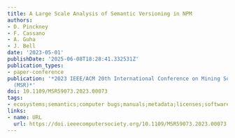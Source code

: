 ```yaml
---
title: A Large Scale Analysis of Semantic Versioning in NPM
authors:
- D. Pinckney
- F. Cassano
- A. Guha
- J. Bell
date: '2023-05-01'
publishDate: '2025-06-08T18:28:41.332531Z'
publication_types:
- paper-conference
publication: '*2023 IEEE/ACM 20th International Conference on Mining Software Repositories
  (MSR)*'
doi: 10.1109/MSR59073.2023.00073
tags:
- ecosystems;semantics;computer bugs;manuals;metadata;licenses;software
links:
- name: URL
  url: https://doi.ieeecomputersociety.org/10.1109/MSR59073.2023.00073
---
```

